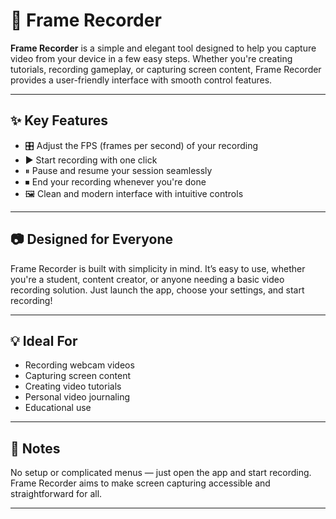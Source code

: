 # 🎥 Frame Recorder

**Frame Recorder** is a simple and elegant tool designed to help you capture video from your device in a few easy steps. Whether you're creating tutorials, recording gameplay, or capturing screen content, Frame Recorder provides a user-friendly interface with smooth control features.

---

## ✨ Key Features

- 🎛️ Adjust the FPS (frames per second) of your recording
- ▶️ Start recording with one click
- ⏸ Pause and resume your session seamlessly
- ⏹ End your recording whenever you're done
- 🖼 Clean and modern interface with intuitive controls

---

## 📷 Designed for Everyone

Frame Recorder is built with simplicity in mind. It’s easy to use, whether you're a student, content creator, or anyone needing a basic video recording solution. Just launch the app, choose your settings, and start recording!

---

## 💡 Ideal For

- Recording webcam videos
- Capturing screen content
- Creating video tutorials
- Personal video journaling
- Educational use

---

## 📌 Notes

No setup or complicated menus — just open the app and start recording. Frame Recorder aims to make screen capturing accessible and straightforward for all.

---

